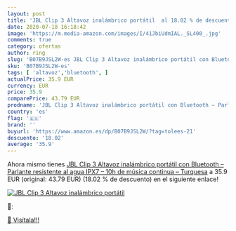 ```yaml
---
layout: post
title: 'JBL Clip 3 Altavoz inalámbrico portátil  al 18.02 % de descuento'
date: 2020-07-18 16:18:42
image: 'https://m.media-amazon.com/images/I/41JbiUdmIAL._SL400_.jpg'
comments: true
category: ofertas
author: ring
slug: 'B07B9JSL2W-es JBL Clip 3 Altavoz inalámbrico portátil con Bluetooth –...'
sku: 'B07B9JSL2W-es'
tags: [ 'altavoz','bluetooth', ]
actualPrice: 35.9 EUR
currency: EUR
price: 35.9
comparePrice: 43.79 EUR
prodname: 'JBL Clip 3 Altavoz inalámbrico portátil con Bluetooth – Parlante resistente al agua  IPX7  – 10h de música continua – Turquesa'
country: 'es'
flag: '🇪🇸'
brand: ''
buyurl: 'https://www.amazon.es/dp/B07B9JSL2W/?tag=tolees-21'
descuento: '18.02'
average: '35.9'
---
```


Ahora mismo tienes [JBL Clip 3 Altavoz inalámbrico portátil con Bluetooth – Parlante resistente al agua  IPX7  – 10h de música continua – Turquesa](https://www.amazon.es/dp/B07B9JSL2W/?tag=tolees-21) a 35.9 EUR (original: 43.79 EUR) (18.02 %  de descuento) en el siguiente enlace!

[![JBL Clip 3 Altavoz inalámbrico portátil ](https://m.media-amazon.com/images/I/41JbiUdmIAL._SL400_.jpg)](https://www.amazon.es/dp/B07B9JSL2W/?tag=tolees-21)

🔎:


[🛒 Visítala!!!](https://www.amazon.es/dp/B07B9JSL2W/?tag=tolees-21)
